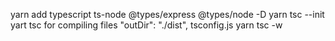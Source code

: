 yarn add typescript ts-node @types/express @types/node -D
yarn tsc --init
yart tsc  for compiling files 
"outDir": "./dist",  tsconfig.js
yarn tsc -w